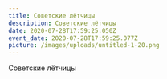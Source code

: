 ```yaml
---
title: Советские лётчицы
description: Советские лётчицы
date: 2020-07-28T17:59:25.050Z
event_date: 2020-07-28T17:59:25.077Z
picture: /images/uploads/untitled-1-20.png
---
```

Советские лётчицы